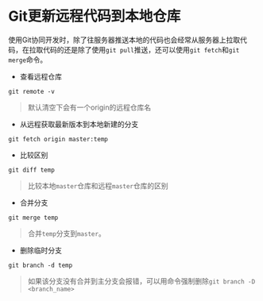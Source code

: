 # Git更新远程代码到本地仓库

使用Git协同开发时，除了往服务器推送本地的代码也会经常从服务器上拉取代码，在拉取代码的还是除了使用`git pull`推送，还可以使用`git fetch`和`git merge`命令。

* 查看远程仓库

```
git remote -v
```
> 默认清空下会有一个origin的远程仓库名

* 从远程获取最新版本到本地新建的分支

```
git fetch origin master:temp
```

* 比较区别

```
git diff temp
```
> 比较本地`master`仓库和远程`master`仓库的区别

* 合并分支

```
git merge temp
```
> 合并`temp`分支到`master`。

* 删除临时分支

```
git branch -d temp
```

> 如果该分支没有合并到主分支会报错，可以用命令强制删除`git branch -D <branch_name>`
